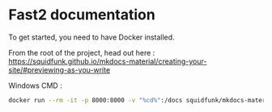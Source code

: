 # Fast2 documentation

To get started, you need to have Docker installed.

From the root of the project, head out here : https://squidfunk.github.io/mkdocs-material/creating-your-site/#previewing-as-you-write

Windows CMD :

```sh
docker run --rm -it -p 8000:8000 -v "%cd%":/docs squidfunk/mkdocs-material
```
